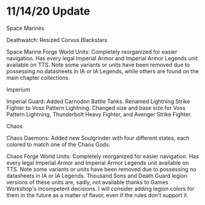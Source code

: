# 11/14/20 Update

Space Marines

Deathwatch: Resized Corvus Blackstars

Space Marine Forge World Units: Completely reorganized for easier navigation. Has every legal Imperial Armor and Imperial Armor Legends unit available on TTS. Note some variants or units have been removed due to possessing no datasheets in IA or IA Legends, while others are found on the main chapter collections.

Imperium

Imperial Guard: Added Carnodon Battle Tanks. Renamed Lightning Strike Fighter to Voss Pattern Lightning. Changed size and base size for Voss Pattern Lightning, Thunderbolt Heavy Fighter, and Avenger Strike Fighter.

Chaos

Chaos Daemons: Added new Soulgrinder with four different states, each colored to match one of the Chaos Gods.

Chaos Forge World Units: Completely reorganized for easier navigation. Has every legal Imperial Armor and Imperial Armor Legends unit available on TTS. Note some variants or units have been removed due to possessing no datasheets in IA or IA Legends. Thousand Sons and Death Guard legion versions of these units are, sadly, not available thanks to Games Workshop's incompetent decisions. I will consider adding legion colors for them in the future as a matter of flavor, even if the rules don't support it.

